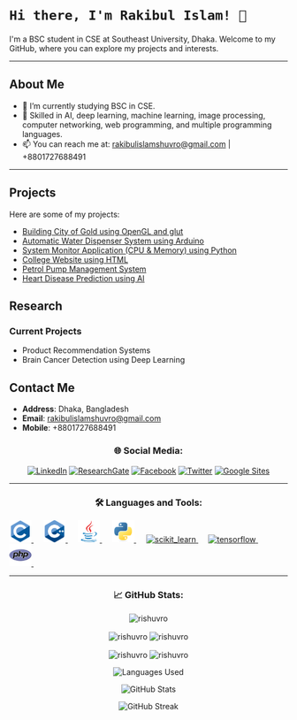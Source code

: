 # ```Hi there, I'm Rakibul Islam! 👋 ```

I'm a BSC student in CSE at Southeast University, Dhaka. Welcome to my GitHub, where you can explore my projects and interests.

---
## About Me

- 🌱 I’m currently studying BSC in CSE.
- 💼 Skilled in AI, deep learning, machine learning, image processing, computer networking, web programming, and multiple programming languages.
- 📫 You can reach me at: rakibulislamshuvro@gmail.com | +8801727688491
---
## Projects

Here are some of my projects:

- [Building City of Gold using OpenGL and glut](https://github.com/rishuvro/Computer_Graphics_Project_Building_City_of_Gold_using_OPENGL_glut)
- [Automatic Water Dispenser System using Arduino](https://github.com/rishuvro/Automatic_Water_Dispenser_System_Using_Arduino)
- [System Monitor Application (CPU & Memory) using Python](https://github.com/rishuvro/system_monitor_application_cpu-memory_using_python)
- [College Website using HTML](https://github.com/rishuvro/College-website-using-html)
- [Petrol Pump Management System](https://github.com/rishuvro/PETROL_PUMP_MANAGEMENT_SYSTEM)
- [Heart Disease Prediction using AI](https://github.com/rishuvro/Heart_disease_prediction_using_AI)

## Research

### Current Projects

- Product Recommendation Systems
- Brain Cancer Detection using Deep Learning

## Contact Me

- **Address**: Dhaka, Bangladesh
- **Email**: rakibulislamshuvro@gmail.com
- **Mobile**: +8801727688491


<h3 align="center">🌐 Social Media:</h3>
<p align="center">
<a href="https://www.linkedin.com/in/rishuvro/"><img align="center" src="https://img.icons8.com/color/48/000000/linkedin-circled.png" alt="LinkedIn" /></a>
<a href="https://www.researchgate.net/profile/Rakibul-Islam-97"><img align="center" src="https://img.icons8.com/windows/32/000000/researchgate.png" alt="ResearchGate" /></a>
<a href="https://www.facebook.com/1amrakibulislam/"><img align="center" src="https://img.icons8.com/color/48/000000/facebook.png" alt="Facebook" /></a>
<a href="https://twitter.com/rishuvro"><img align="center" src="https://img.icons8.com/color/48/000000/twitter.png" alt="Twitter" /></a>
<a href="https://sites.google.com/view/rakibulislamshuvro"><img align="center" src="https://img.icons8.com/color/48/000000/google-sites.png" alt="Google Sites" /></a>
</p>

<hr>
<h3 align="center">🛠️ Languages and Tools:</h3>
<p align="center">

<a href="https://www.cprogramming.com/" target="_blank"> <img src="https://raw.githubusercontent.com/devicons/devicon/master/icons/c/c-original.svg" alt="c" width="40" height="40"/> </a>&emsp;
<a href="https://www.w3schools.com/cpp/" target="_blank"> <img src="https://raw.githubusercontent.com/devicons/devicon/master/icons/cplusplus/cplusplus-original.svg" alt="cplusplus" width="40" height="40"/> </a>&emsp;
<a href="https://www.java.com" target="_blank"> <img src="https://raw.githubusercontent.com/devicons/devicon/master/icons/java/java-original.svg" alt="java" width="40" height="40"/> </a>&emsp;
<a href="https://www.python.org" target="_blank"> <img src="https://raw.githubusercontent.com/devicons/devicon/master/icons/python/python-original.svg" alt="python" width="40" height="40"/> </a>&emsp;
<a href="https://scikit-learn.org/" target="_blank"> <img src="https://upload.wikimedia.org/wikipedia/commons/0/05/Scikit_learn_logo_small.svg" alt="scikit_learn" width="40" height="40"/> </a>&emsp;
<a href="https://www.tensorflow.org" target="_blank"> <img src="https://www.vectorlogo.zone/logos/tensorflow/tensorflow-icon.svg" alt="tensorflow" width="40" height="40"/> </a>&emsp;
<a href="https://www.php.net" target="_blank"> <img src="https://raw.githubusercontent.com/devicons/devicon/master/icons/php/php-original.svg" alt="php" width="40" height="40"/> </a>&emsp;
</p>

<hr>

<h3 align="center">📈 GitHub Stats:</h3>
<p align="center">
  <img align="center" src="https://github-profile-summary-cards.vercel.app/api/cards/profile-details?username=rishuvro&theme=dracula" alt="rishuvro" />
</p>
<p align="center">
  <img align="center" src="https://github-profile-summary-cards.vercel.app/api/cards/repos-per-language?username=rishuvro&theme=dracula" alt="rishuvro" />
  <img align="center" src="https://github-profile-summary-cards.vercel.app/api/cards/most-commit-language?username=rishuvro&theme=dracula" alt="rishuvro" />
</p>
<p align="center">
  <img align="center" src="https://github-profile-summary-cards.vercel.app/api/cards/stats?username=rishuvro&theme=dracula" alt="rishuvro" />
  <img align="center" src="https://github-profile-summary-cards.vercel.app/api/cards/productive-time?username=rishuvro&theme=dracula" alt="rishuvro" />
</p>

<p align="center">
  <img src="https://github-readme-stats.vercel.app/api/top-langs/?username=rishuvro&layout=compact&theme=dark" alt="Languages Used" />
</p>
<p align="center">
  <img src="https://github-readme-stats.vercel.app/api/?username=rishuvro&show_icons=true&locale=en&theme=radical" alt="GitHub Stats" />
</p>
<p align="center">
  <img src="https://github-readme-streak-stats.herokuapp.com/?user=rishuvro&theme=radical" alt="GitHub Streak" />
</p>


